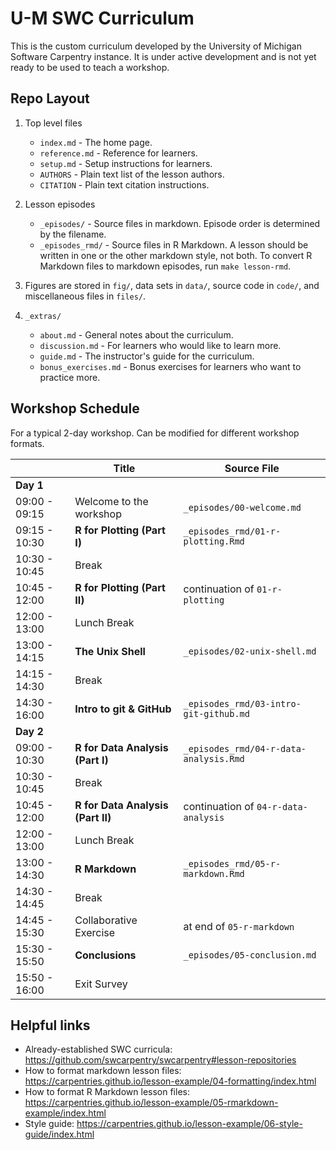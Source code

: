 # U-M SWC Curriculum

This is the custom curriculum developed by the University of Michigan Software Carpentry instance.
It is under active development and is not yet ready to be used to teach a workshop.

## Repo Layout

1. Top level files

    - `index.md` - The home page.
    - `reference.md` - Reference for learners.
    - `setup.md` - Setup instructions for learners.
    - `AUTHORS` - Plain text list of the lesson authors.
    - `CITATION` - Plain text citation instructions.

1. Lesson episodes

    - `_episodes/` - Source files in markdown. Episode order is determined by the filename.
    - `_episodes_rmd/` - Source files in R Markdown. A lesson should be written in one or the other markdown style, not both. To convert R Markdown files to markdown episodes, run `make lesson-rmd`.

1. Figures are stored in `fig/`, data sets in `data/`, source code in `code/`, and miscellaneous files in `files/`.

1. `_extras/`

    - `about.md` - General notes about the curriculum.
    - `discussion.md` - For learners who would like to learn more.
    - `guide.md` - The instructor's guide for the curriculum.
    - `bonus_exercises.md` - Bonus exercises for learners who want to practice more.

## Workshop Schedule

For a typical 2-day workshop. Can be modified for different workshop formats.

|   | Title | Source File |
|---|-------|-------------|
| **Day 1** |   |
| 09:00 - 09:15 | Welcome to the workshop | `_episodes/00-welcome.md` |
| 09:15 - 10:30 | **R for Plotting (Part I)** | `_episodes_rmd/01-r-plotting.Rmd` |
| 10:30 - 10:45 | Break |  |
| 10:45 - 12:00 | **R for Plotting (Part II)** | continuation of `01-r-plotting` |
| 12:00 - 13:00 | Lunch Break |  |
| 13:00 - 14:15 | **The Unix Shell** | `_episodes/02-unix-shell.md` |
| 14:15 - 14:30 | Break |  |
| 14:30 - 16:00 | **Intro to git & GitHub** | `_episodes_rmd/03-intro-git-github.md` |
| **Day 2** |   |
| 09:00 - 10:30 | **R for Data Analysis (Part I)** | `_episodes_rmd/04-r-data-analysis.Rmd` |
| 10:30 - 10:45 | Break |  |
| 10:45 - 12:00 | **R for Data Analysis (Part II)** | continuation of `04-r-data-analysis` |
| 12:00 - 13:00 | Lunch Break |  |
| 13:00 - 14:30 | **R Markdown** | `_episodes_rmd/05-r-markdown.Rmd` |
| 14:30 - 14:45 | Break |  |
| 14:45 - 15:30 | Collaborative Exercise | at end of `05-r-markdown` |
| 15:30 - 15:50 | **Conclusions** |  `_episodes/05-conclusion.md` |
| 15:50 - 16:00 | Exit Survey |   |

## Helpful links

- Already-established SWC curricula: https://github.com/swcarpentry/swcarpentry#lesson-repositories
- How to format markdown lesson files: https://carpentries.github.io/lesson-example/04-formatting/index.html
- How to format R Markdown lesson files: https://carpentries.github.io/lesson-example/05-rmarkdown-example/index.html
- Style guide: https://carpentries.github.io/lesson-example/06-style-guide/index.html
